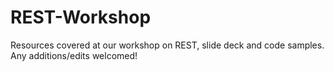 REST-Workshop
=============

Resources covered at our workshop on REST, slide deck and code samples.
Any additions/edits welcomed!

